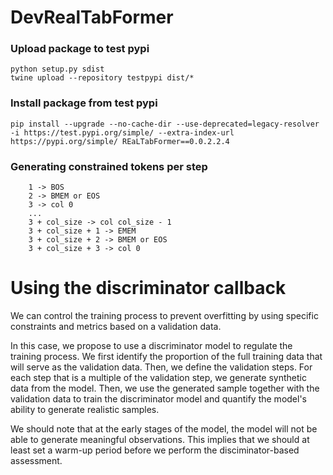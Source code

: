 # DevRealTabFormer


### Upload package to test pypi

```
python setup.py sdist
twine upload --repository testpypi dist/*
```

### Install package from test pypi
```
pip install --upgrade --no-cache-dir --use-deprecated=legacy-resolver -i https://test.pypi.org/simple/ --extra-index-url https://pypi.org/simple/ REaLTabFormer==0.0.2.2.4
```


### Generating constrained tokens per step
```
    1 -> BOS
    2 -> BMEM or EOS
    3 -> col 0
    ...
    3 + col_size -> col col_size - 1
    3 + col_size + 1 -> EMEM
    3 + col_size + 2 -> BMEM or EOS
    3 + col_size + 3 -> col 0
```


# Using the discriminator callback

We can control the training process to prevent overfitting by using specific constraints and metrics based on a validation data.

In this case, we propose to use a discriminator model to regulate the training process. We first identify the proportion of the full training data that will serve as the validation data. Then, we define the validation steps. For each step that is a multiple of the validation step, we generate synthetic data from the model. Then, we use the generated sample together with the validation data to train the discriminator model and quantify the model's ability to generate realistic samples.

We should note that at the early stages of the model, the model will not be able to generate meaningful observations. This implies that we should at least set a warm-up period before we perform the disciminator-based assessment.
